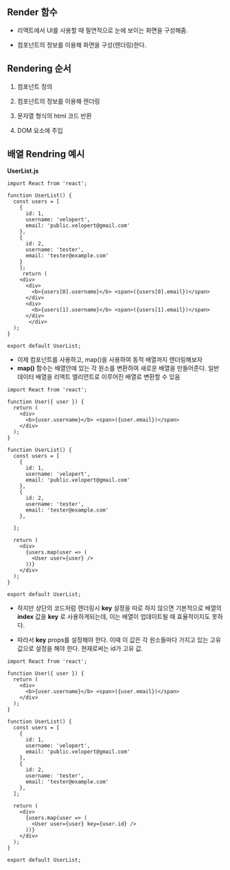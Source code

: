 ## **Render 함수**
- 리액트에서 UI를 사용할 때 필연적으로 눈에 보이는 화면을 구성해줌.

- 컴포넌트의 정보를 이용해 화면을 구성(렌더링)한다.

## **Rendering 순서**
1. 컴포넌트 정의

2. 컴포넌트의 정보를 이용해 렌더링

3. 문자열 형식의 html 코드 반환

4. DOM 요소에 주입



## **배열 Rendring 예시**


**UserList.js**
```
import React from 'react';

function UserList() {
  const users = [
    {
      id: 1,
      username: 'velopert',
      email: 'public.velopert@gmail.com'
    },
    {
      id: 2,
      username: 'tester',
      email: 'tester@example.com'
    }
    ];
     return (
    <div>
      <div>
        <b>{users[0].username}</b> <span>({users[0].email})</span>
      </div>
      <div>
        <b>{users[1].username}</b> <span>({users[1].email})</span>
      </div>
       </div>
  );
}

export default UserList;
```


- 이제 컴포넌트를 사용하고, map()을 사용하여 동적 배열까지 렌더링해보자
- **map()** 함수는 배열안에 있는 각 원소를 변환하여 새로운 배열을 만들어준다. 일반 데이터 배열을 리액트 엘리먼트로 이루어진 배열로 변환할 수 있음

```
import React from 'react';

function User({ user }) {
  return (
    <div>
      <b>{user.username}</b> <span>({user.email})</span>
    </div>
  );
}

function UserList() {
  const users = [
    {
      id: 1,
      username: 'velopert',
      email: 'public.velopert@gmail.com'
    },
    {
      id: 2,
      username: 'tester',
      email: 'tester@example.com'
    },
   
  ];

  return (
    <div>
      {users.map(user => (
        <User user={user} />
      ))}
    </div>
  );
}

export default UserList;
```

- 하지만 상단의 코드처럼 렌더링시 **key** 설정을 따로 하지 않으면 기본적으로 배열의 **index** 값을 **key** 로 사용하게되는데, 이는 배열이 업데이트될 때 효율적이지도 못하다.

- 따라서 **key**  props를 설정해야 한다. 이때 이 값은 각 원소들마다 가지고 있는 고유값으로 설정을 해야 한다. 현재로써는 id가 고유 값.

```
import React from 'react';

function User({ user }) {
  return (
    <div>
      <b>{user.username}</b> <span>({user.email})</span>
    </div>
  );
}

function UserList() {
  const users = [
    {
      id: 1,
      username: 'velopert',
      email: 'public.velopert@gmail.com'
    },
    {
      id: 2,
      username: 'tester',
      email: 'tester@example.com'
    },
  ];

  return (
    <div>
      {users.map(user => (
        <User user={user} key={user.id} />
      ))}
    </div>
  );
}

export default UserList;
```



